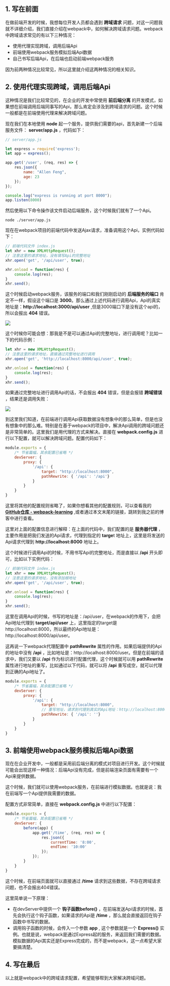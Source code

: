 ## 1. 写在前面

在做前端开发的时候，我想每位开发人员都会遇到 **跨域请求** 问题，对这一问题我就不详细介绍，我们直接介绍在webpack中，如何解决跨域请求问题。webpack中跨域请求常见的有以下三种情况：

- 使用代理实现跨域，调用后端Api
- 前端使用webpack服务模拟后端Api数据
- 自己书写后端Api，在后端也启动前端webpack服务

因为前两种情况比较常见，所以这里就介绍这两种情况的相关知识。

## 2. 使用代理实现跨域，调用后端Api

这种情况是我们比较常见的，在企业的开发中常使用 **前后端分离** 的开发模式，如果想在前端调用后端同事写的Api，那么肯定会涉及到跨域请求的问题。这个时候一般都是在前端使用代理来解决跨域问题。

现在我们在本地使用 **node** 起一个服务，提供我们需要的api，首先新建一个后端服务文件： **server/app.js** ，代码如下：

```js
// server/app.js

let express = require('express');
let app = express();

app.get('/user', (req, res) => {
    res.json({
        name: "Allen Feng",
        age: 23
    });
});

console.log("express is running at port 8000");
app.listen(8000)
```

然后使用以下命令操作该文件启动后端服务，这个时候我们就有了一个Api。

```shell
node ./server/app.js
```

现在在webpack项目的前端代码中发送Ajax请求，准备调用这个Api，实例代码如下：

```js
// 前端代码文件 index.js
let xhr = new XMLHttpRequest();
// 注意这里的请求地址，没有填写Api的完整地址
xhr.open('get', '/api/user', true);

xhr.onload = function(res) {
    console.log(res);
}
xhr.send();
```

这个时候启动webpack服务，该服务的端口和我们刚刚启动的 **后端服务的端口** 肯定不一样，假设这个端口是 **3000**。那么通过上述代码进行调用Api，Api的真实地址是：**http://localhost:3000/api/user** ,但是3000端口下是没有这个api的，所以会报出 **404** 错误。

![](C:\Users\Administrator\Desktop\webpack学习笔记\api-404-error.png)

这个时候你可能会想：那我是不是可以通过Api的完整地址，进行调用呢？比如一下的代码示例：

```js
let xhr = new XMLHttpRequest();
// 注意这里的请求地址，直接通过完整地址进行调用
xhr.open('get', 'http://localhost:8000/api/user', true);

xhr.onload = function(res) {
    console.log(res);
}
xhr.send();
```

如果通过完整地址进行调用Api的话，不会报出 **404** 错误，但是会报错 **跨域错误** ，结果还是调用失败：

![](C:\Users\Administrator\Desktop\webpack学习笔记\api-origin-error.png)

到这里我们知道，在前端进行调用Api获取数据没有想象中的那么简单，但是也没有想象中的那么难。特别是在基于webpack的项目中，解决Api调用的跨域问题还是非常简单的。这里我们是用代理的方式来解决。直接在 **webpack.config.js** 进行以下配置，就可以解决跨域问题。配置代码如下：

```js
module.exports = {
    /* 节省篇幅，其余配置已省略 */
    devServer: {
        proxy: {
            '/api': {
                target: "http://localhost:8000",
                pathRewrite: { '/api': '/api'}
            }
        }
    }
}
```

这里将其他的配置规则省略了，如果你想看其他的配置规则，可以查看我的 **[GitHub仓库 - webpack-learning](https://github.com/Fengzhen8023/webpack-learning )** ,或者通过本文末尾的链接，跳转到我之前的博客中进行查看。

这里对上面的配置信息进行解释：在上面的代码中，我们配置的是 **服务器代理** ，主要作用是把我们发送的Api请求，代理到指定的 **targe**t 地址上，这里是将发送的Api请求代理到 **http://localhost:8000** 地址上。

这个时候进行调用Api的时候，不用书写Api的完整地址，而是直接以 **/api** 开头即可，比如以下实例代码：

```js
// 前端代码文件 index.js
let xhr = new XMLHttpRequest();
// 注意这里的请求地址，没有添加根地址
xhr.open('get', '/api/user', true);

xhr.onload = function(res) {
    console.log(res);
}
xhr.send();
```

这里在调用Api的时候，书写的地址是：/api/user，在webpack的作用下，会把Api地址代理到 **target/api/user** 上，这里指定的target是http://localhost:8000，所以最终的Api地址是：http://localhost:8000/api/user。

这再说一下webpack代理配置中 **pathRewrite** 属性的作用。如果后端提供的Api的地址中没有 **/api** ，比如地址是：http://localhost:8000/user。但是在前端的请求中，我们又要以 **/api** 作为标识进行配置代理，这个时候就可以用 **pathRewrite** 属性进行地址的重写，比如通过以下代码，就可以将 **/api** 重写成空，就可以代理到正确的Api地址了。

```js
module.exports = {
    /* 节省篇幅，其余配置已省略 */
    devServer: {
        proxy: {
            '/api': {
                target: "http://localhost:8000",
                // 重写地址，请求到代理到真实的Api地址：http://localhost:8000/user
                pathRewrite: { '/api': ''}
            }
        }
    }
}
```

## 3. 前端使用webpack服务模拟后端Api数据

现在在企业开发中，一般都是采用前后端分离的模式对项目进行开发。这个时候就可能会出现这样一种情况：后端Api没有完成，但是前端渲染页面有需要有一个Api来提供数据。

这个时候，我们就可以使用webpack服务，在前端进行模拟数据。也就是说：我在前端写一个Api提供我需要的数据。

配置方式非常简单，直接在 **webpack.config.js** 中进行以下配置：

```js
module.exports = {
    /* 节省篇幅，其余配置已省略 */
    devServer: {
        before(app) {
            app.get('/time', (req, res) => {
                res.json({
                    currentTime: '8:00',
                    endTime: '10:00'
                });
            });
        }
    }
}
```

这个时候，在前端页面就可以直接通过 **/time** 请求到这些数据，不存在跨域请求问题，也不会报出404错误。

这里简单说一下原理：

- 在devServer中提供一个 **钩子函数before()** ，在前端发送Api请求的时候，首先会执行这个钩子函数，如果请求的Api是 **/time** ，那么就会直接返回在钩子函数中书写的数据。
- 调用钩子函数的时候，会传入一个参数 **app** , 这个参数就是一个 **Express()** 实例。也就是说，webpack是通过Express起的服务，来返回我们需要的数据。模拟数据的Api其实还是Express完成的，而不是webpack，这一点希望大家要搞清楚。

## 4. 写在最后

以上就是webpack中的跨域请求配置，希望能够帮到大家解决跨域问题。